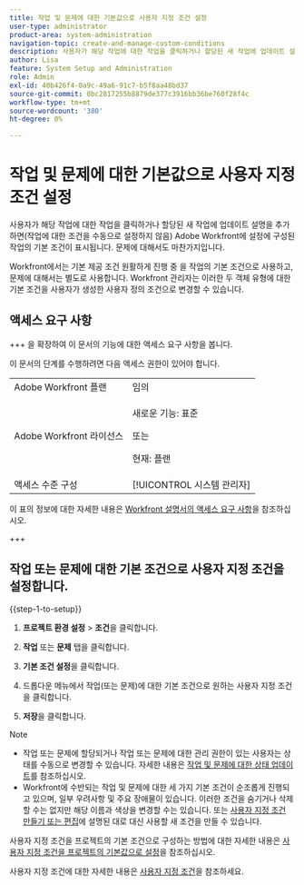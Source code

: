 ```yaml
---
title: 작업 및 문제에 대한 기본값으로 사용자 지정 조건 설정
user-type: administrator
product-area: system-administration
navigation-topic: create-and-manage-custom-conditions
description: 사용자가 해당 작업에 대한 작업을 클릭하거나 할당된 새 작업에 업데이트 설명을 추가하면(작업에 대한 조건을 수동으로 설정하지 않음) Adobe Workfront에 설정에 구성된 작업의 기본 조건이 표시됩니다. 문제에 대해서도 마찬가지입니다.
author: Lisa
feature: System Setup and Administration
role: Admin
exl-id: 40b426f4-0a9c-49a6-91c7-b5f8aa48bd37
source-git-commit: 0bc2817255b8879de377c3916bb36be760f28f4c
workflow-type: tm+mt
source-wordcount: '380'
ht-degree: 0%

---
```


# 작업 및 문제에 대한 기본값으로 사용자 지정 조건 설정

사용자가 해당 작업에 대한 작업을 클릭하거나 할당된 새 작업에 업데이트 설명을 추가하면(작업에 대한 조건을 수동으로 설정하지 않음) Adobe Workfront에 설정에 구성된 작업의 기본 조건이 표시됩니다. 문제에 대해서도 마찬가지입니다.

Workfront에서는 기본 제공 조건 원활하게 진행 중 을 작업의 기본 조건으로 사용하고, 문제에 대해서는 별도로 사용합니다. Workfront 관리자는 이러한 두 객체 유형에 대한 기본 조건을 사용자가 생성한 사용자 정의 조건으로 변경할 수 있습니다.

## 액세스 요구 사항

+++ 을 확장하여 이 문서의 기능에 대한 액세스 요구 사항을 봅니다.

이 문서의 단계를 수행하려면 다음 액세스 권한이 있어야 합니다.

<table style="table-layout:auto"> 
 <col> 
 <col> 
 <tbody> 
  <tr> 
   <td role="rowheader">Adobe Workfront 플랜</td> 
   <td>임의</td> 
  </tr> 
  <tr> 
  <tr> 
   <td role="rowheader">Adobe Workfront 라이선스</td> 
   <td><p>새로운 기능: 표준</p>
       <p>또는</p>
       <p>현재: 플랜</p></td>
  </tr> 
  </tr> 
  <tr> 
   <td role="rowheader">액세스 수준 구성</td> 
   <td>[!UICONTROL 시스템 관리자]</td>
  </tr> 
 </tbody> 
</table>

이 표의 정보에 대한 자세한 내용은 [Workfront 설명서의 액세스 요구 사항](/help/quicksilver/administration-and-setup/add-users/access-levels-and-object-permissions/access-level-requirements-in-documentation.md)을 참조하십시오.

+++

## 작업 또는 문제에 대한 기본 조건으로 사용자 지정 조건을 설정합니다.

{{step-1-to-setup}}

1. **프로젝트 환경 설정** > **조건**&#x200B;을 클릭합니다.

1. **작업** 또는 **문제** 탭을 클릭합니다.

1. **기본 조건 설정**&#x200B;을 클릭합니다.
1. 드롭다운 메뉴에서 작업(또는 문제)에 대한 기본 조건으로 원하는 사용자 지정 조건을 클릭합니다.
1. **저장**&#x200B;을 클릭합니다.

>[!NOTE]
>
>* 작업 또는 문제에 할당되거나 작업 또는 문제에 대한 관리 권한이 있는 사용자는 상태를 수동으로 변경할 수 있습니다. 자세한 내용은 [작업 및 문제에 대한 상태 업데이트](../../../manage-work/projects/updating-work-in-a-project/update-condition-for-tasks-and-issues.md)를 참조하십시오.
>* Workfront에 수반되는 작업 및 문제에 대한 세 가지 기본 조건이 순조롭게 진행되고 있으며, 일부 우려사항 및 주요 장애물이 있습니다. 이러한 조건을 숨기거나 삭제할 수는 없지만 해당 이름과 색상을 변경할 수는 있습니다. 또는 [사용자 지정 조건 만들기 또는 편집](../../../administration-and-setup/customize-workfront/create-manage-custom-conditions/create-edit-custom-conditions.md)에 설명된 대로 대신 사용할 새 조건을 만들 수 있습니다.
>

사용자 지정 조건을 프로젝트의 기본 조건으로 구성하는 방법에 대한 자세한 내용은 [사용자 지정 조건을 프로젝트의 기본값으로 설정](../../../administration-and-setup/customize-workfront/create-manage-custom-conditions/set-custom-condition-default-projects.md)을 참조하십시오.

사용자 지정 조건에 대한 자세한 내용은 [사용자 지정 조건](../../../administration-and-setup/customize-workfront/create-manage-custom-conditions/custom-conditions.md)을 참조하세요.

